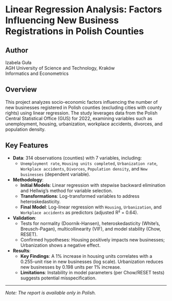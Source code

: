 # Linear Regression Analysis: Factors Influencing New Business Registrations in Polish Counties

## Author
Izabela Guła  
AGH University of Science and Technology, Kraków  
Informatics and Econometrics  

## Overview
This project analyzes socio-economic factors influencing the number of new businesses registered in Polish counties (excluding cities with county rights) using linear regression. The study leverages data from the Polish Central Statistical Office (GUS) for 2022, examining variables such as unemployment, housing, urbanization, workplace accidents, divorces, and population density.

## Key Features
- **Data**: 314 observations (counties) with 7 variables, including:
  - `Unemployment rate`, `Housing units completed`, `Urbanization rate`, `Workplace accidents`, `Divorces`, `Population density`, and `New businesses` (dependent variable).
- **Methodology**:
  - **Initial Models**: Linear regression with stepwise backward elimination and Hellwig’s method for variable selection.
  - **Transformations**: Log-transformed variables to address heteroskedasticity.
  - **Final Model**: Log-linear regression with `Housing`, `Urbanization`, and `Workplace accidents` as predictors (adjusted R² = 0.64).
- **Validation**:
  - Tests for normality (Doornik-Hansen), heteroskedasticity (White’s, Breusch-Pagan), multicollinearity (VIF), and model stability (Chow, RESET).
  - Confirmed hypotheses: Housing positively impacts new businesses; Urbanization shows a negative effect.
- **Results**:
  - **Key Findings**: A 1% increase in housing units correlates with a 0.255-unit rise in new businesses (log scale). Urbanization reduces new businesses by 0.198 units per 1% increase.
  - **Limitations**: Instability in model parameters (per Chow/RESET tests) suggests potential misspecification.

---
*Note: The report is available only in Polish.*
